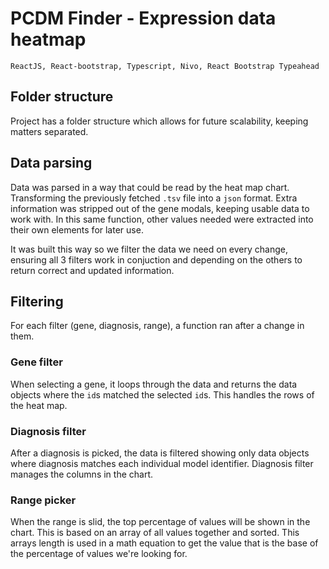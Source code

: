 # PCDM Finder - Expression data heatmap
`ReactJS, React-bootstrap, Typescript, Nivo, React Bootstrap Typeahead`

## Folder structure
Project has a folder structure which allows for future scalability, keeping matters separated.

## Data parsing
Data was parsed in a way that could be read by the heat map chart. 
Transforming the previously fetched `.tsv` file into a `json` format. Extra information was stripped out of the gene modals, keeping usable data to work with. In this same function, other values needed were extracted into their own elements for later use.

It was built this way so we filter the data we need on every change, ensuring all 3 filters work in conjuction and depending on the others to return correct and updated information.

## Filtering
For each filter (gene, diagnosis, range), a function ran after a change in them. 

### Gene filter
When selecting a gene, it loops through the data and returns the data objects where the `id`s matched the selected `id`s. This handles the rows of the heat map.

### Diagnosis filter
After a diagnosis is picked, the data is filtered showing only data objects where diagnosis matches each individual model identifier. Diagnosis filter manages the columns in the chart. 

### Range picker
When the range is slid, the top percentage of values will be shown in the chart. This is based on an array of all values together and sorted. This arrays length is used in a math equation to get the value that is the base of the percentage of values we're looking for. 
